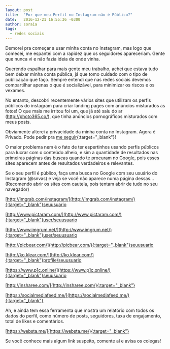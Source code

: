 ```yaml
---
layout: post
title:  "Por que meu Perfil no Instagram não é Público?"
date:   2016-12-21 16:55:36 -0300
author: soraia
tags: 
  - redes sociais
---
```


Demorei pra começar a usar minha conta no Instagram, mas logo que comecei, me espantei com a rapidez que os seguidores apareceriam. Gente que nunca vi e não fazia ideia de onde vinha.

Querendo espalhar para mais gente meu trabalho, achei que estava tudo bem deixar minha conta pública, já que tomo cuidado com o tipo de publicação que faço. Sempre entendi que nas redes sociais devemos compartilhar apenas o que é socializável, para minimizar os riscos e os vexames.

No entanto, descobri recentemente vários sites que utilizam os perfis públicos do instagram para criar landing pages com anúncios misturados as fotos! O que mais me irritou foi um, que já até saiu do ar (http://photo365.co/), que tinha anúncios pornográficos misturados com meus posts.

Obviamente alterei a privacidade da minha conta no Instagram. Agora é Privado. Pode pedir pra [me seguir](https://www.instagram.com/snvas/){:target="_blank"}!

O maior problema nem é o fato de ter espertinhos usando perfis públicos para lucrar com o conteúdo alheio, e sim a quantidade de resultados nas primeiras páginas das buscas quando te procuram no Google, pois esses sites aparecem antes de resultados verdadeiros e relevantes.

Se o seu perfil é público, faça uma busca no Google com seu usuário do Instagram (@snvas) e veja se você não aparece numa página dessas... (Recomendo abrir os sites com cautela, pois tentam abrir de tudo no seu navegador)

[http://imgrab.com/instagram/](http://imgrab.com/instagram/){:target="_blank"}seuusuario 

[http://www.pictaram.com/](http://www.pictaram.com/){:target="_blank"}user/seuusuario

[http://www.imgrum.net/](http://www.imgrum.net/){:target="_blank"}user/seuusuario

[http://picbear.com/](http://picbear.com/){:target="_blank"}seuusuario

[http://ko.klear.com/](http://ko.klear.com/){:target="_blank"}profile/seuusuario

[https://www.p1c.online/](https://www.p1c.online/){:target="_blank"}seuusuario

[http://insharee.com/](http://insharee.com/){:target="_blank"}

[https://socialmediafeed.me/](https://socialmediafeed.me/){:target="_blank"}

Ah, e ainda tem essa ferramenta que mostra um relatório com todos os dados do perfil, como número de posts, seguidores, taxa de engajamento, total de likes e comentários.

[https://websta.me/](https://websta.me/){:target="_blank"}

Se você conhece mais algum link suspeito, comente aí e avisa os colegas!
